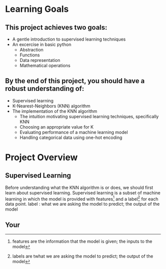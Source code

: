 # Learning Goals
## This project achieves two goals:
 - A gentle introduction to supervised learning techniques
 - An excercise in basic python
    - Abstraction
    - Functions
    - Data representation
    - Mathematical operations
 ## By the end of this project, you should have a robust understanding of:
   - Supervised learning
   - K-Nearest-Neighbors (KNN) algorithm
   - The implementation of the KNN algorithm
      - The intuition motivating supervised learning techniques, specifically KNN
      - Choosing an appropriate value for K
      - Evaluating performance of a machine learning model
      - Handling categorical data using one-hot encoding
# Project Overview
## Supervised Learning
 Before understanding what the KNN algorithm is or does, we should first learn about supervised learning. Supervised learning is a subset of machine learning in which the model is provided with features[^1] and a label[^2] for each data point.
 label
 : what we are asking the model to predict; the output of the model
## Your 

[^1]: features are the information that the model is given; the inputs to the model
[^2]: labels are twhat we are asking the model to predict; the output of the model
